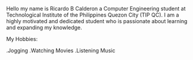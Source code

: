Hello my name is Ricardo B Calderon a Computer Engineering student at Technological Institute of the Philippines Quezon City (TIP QC). I am a highly motivated and dedicated student who is passionate about learning and expanding my knowledge.

My Hobbies:

.Jogging
.Watching Movies
.Listening Music
